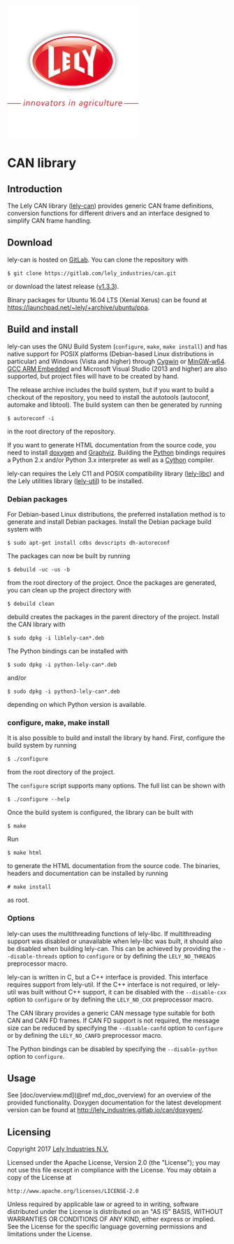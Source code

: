 ![logo](doc/logo.png)

CAN library
===========

Introduction
------------

The Lely CAN library ([lely-can]) provides generic CAN frame definitions,
conversion functions for different drivers and an interface designed to simplify
CAN frame handling.

Download
--------

lely-can is hosted on [GitLab]. You can clone the repository with

    $ git clone https://gitlab.com/lely_industries/can.git

or download the latest release
([v1.3.3](https://gitlab.com/lely_industries/can/tags/v1.3.3)).

Binary packages for Ubuntu 16.04 LTS (Xenial Xerus) can be found at
https://launchpad.net/~lely/+archive/ubuntu/ppa.

Build and install
-----------------

lely-can uses the GNU Build System (`configure`, `make`, `make install`) and has
native support for POSIX platforms (Debian-based Linux distributions in
particular) and Windows (Vista and higher) through [Cygwin] or [MinGW-w64].
[GCC ARM Embedded] and Microsoft Visual Studio (2013 and higher) are also
supported, but project files will have to be created by hand.

The release archive includes the build system, but if you want to build a
checkout of the repository, you need to install the autotools (autoconf,
automake and libtool). The build system can then be generated by running

    $ autoreconf -i

in the root directory of the repository.

If you want to generate HTML documentation from the source code, you need to
install [doxygen] and [Graphviz]. Building the [Python] bindings requires a
Python 2.x and/or Python 3.x interpreter as well as a [Cython] compiler.

lely-can requires the Lely C11 and POSIX compatibility library ([lely-libc]) and
the Lely utilities library ([lely-util]) to be installed.

### Debian packages

For Debian-based Linux distributions, the preferred installation method is to
generate and install Debian packages. Install the Debian package build system
with

    $ sudo apt-get install cdbs devscripts dh-autoreconf

The packages can now be built by running

    $ debuild -uc -us -b

from the root directory of the project. Once the packages are generated, you can
clean up the project directory with

    $ debuild clean

debuild creates the packages in the parent directory of the project. Install
the CAN library with

    $ sudo dpkg -i liblely-can*.deb

The Python bindings can be installed with

    $ sudo dpkg -i python-lely-can*.deb

and/or

    $ sudo dpkg -i python3-lely-can*.deb

depending on which Python version is available.

### configure, make, make install

It is also possible to build and install the library by hand. First, configure
the build system by running

    $ ./configure

from the root directory of the project.

The `configure` script supports many options. The full list can be shown with

    $ ./configure --help

Once the build system is configured, the library can be built with

    $ make

Run

    $ make html

to generate the HTML documentation from the source code. The binaries, headers
and documentation can be installed by running

    # make install

as root.

### Options

lely-can uses the multithreading functions of lely-libc. If multithreading
support was disabled or unavailable when lely-libc was built, it should also be
disabled when building lely-can. This can be achieved by providing the
`--disable-threads` option to `configure` or by defining the `LELY_NO_THREADS`
preprocessor macro.

lely-can is written in C, but a C++ interface is provided. This interface
requires support from lely-util. If the C++ interface is not required, or
lely-util was built without C++ support, it can be disabled with the
`--disable-cxx` option to `configure` or by defining the `LELY_NO_CXX`
preprocessor macro.

The CAN library provides a generic CAN message type suitable for both CAN and
CAN FD frames. If CAN FD support is not required, the message size can be
reduced by specifying the `--disable-canfd` option to `configure` or by defining
the `LELY_NO_CANFD` preprocessor macro.

The Python bindings can be disabled by specifying the `--disable-python` option
to `configure`.

Usage
-----

See [doc/overview.md](@ref md_doc_overview) for an overview of the provided
functionality. Doxygen documentation for the latest development version can be
found at http://lely_industries.gitlab.io/can/doxygen/.

Licensing
---------

Copyright 2017 [Lely Industries N.V.]

Licensed under the Apache License, Version 2.0 (the "License");
you may not use this file except in compliance with the License.
You may obtain a copy of the License at

    http://www.apache.org/licenses/LICENSE-2.0

Unless required by applicable law or agreed to in writing, software
distributed under the License is distributed on an "AS IS" BASIS,
WITHOUT WARRANTIES OR CONDITIONS OF ANY KIND, either express or implied.
See the License for the specific language governing permissions and
limitations under the License.

[Cygwin]: https://www.cygwin.com/
[Cython]: http://cython.org/
[doxygen]: http://www.doxygen.org/
[GCC ARM Embedded]: https://launchpad.net/gcc-arm-embedded
[GitLab]: https://gitlab.com/lely_industries/can
[Graphviz]: http://www.graphviz.org/
[Lely Industries N.V.]: http://www.lely.com
[lely-can]: https://gitlab.com/lely_industries/can
[lely-libc]: https://gitlab.com/lely_industries/libc
[lely-util]: https://gitlab.com/lely_industries/util
[MinGW-w64]: http://mingw-w64.org/
[Python]: https://www.python.org/

